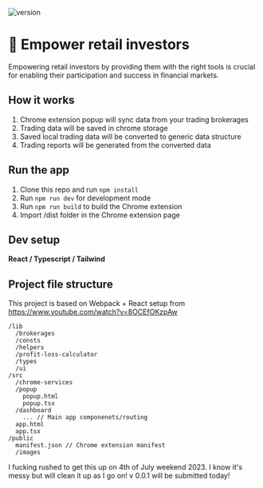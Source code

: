 ![version](https://img.shields.io/badge/version-0.0.13-green.svg)

# 🚀 Empower retail investors
Empowering retail investors by providing them with the right tools is crucial for enabling their participation and success in financial markets.

## How it works
1. Chrome extension popup will sync data from your trading brokerages
2. Trading data will be saved in chrome storage
3. Saved local trading data will be converted to generic data structure
4. Trading reports will be generated from the converted data


## Run the app
1. Clone this repo and run `npm install`
2. Run `npm run dev` for development mode
3. Run `npm run build` to build the Chrome extension
4. Import /dist folder in the Chrome extension page

## Dev setup
**React / Typescript / Tailwind**


## Project file structure
This project is based on Webpack + React setup from https://www.youtube.com/watch?v=8OCEfOKzpAw


```
/lib
  /brokerages
  /consts
  /helpers
  /profit-loss-calculator
  /types
  /ui
/src
  /chrome-services
  /popup
    popup.html
    popup.tsx
  /dashboard
    ... // Main app componenets/routing
  app.html
  app.tsx
/public
  manifest.json // Chrome extension manifest
  /images
```

I fucking rushed to get this up on 4th of July weekend 2023. I know it's messy but will clean it up as I go on! v 0.0.1 will be submitted today!